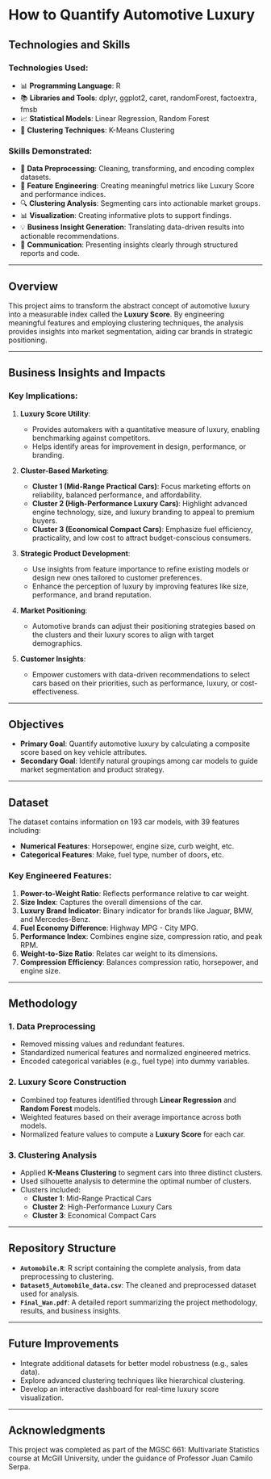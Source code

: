 # How to Quantify Automotive Luxury


## Technologies and Skills
### Technologies Used:
- 📊 **Programming Language**: R
- 📚 **Libraries and Tools**: dplyr, ggplot2, caret, randomForest, factoextra, fmsb
- 📈 **Statistical Models**: Linear Regression, Random Forest
- 🧩 **Clustering Techniques**: K-Means Clustering

### Skills Demonstrated:
- 🧹 **Data Preprocessing**: Cleaning, transforming, and encoding complex datasets.
- 🧪 **Feature Engineering**: Creating meaningful metrics like Luxury Score and performance indices.
- 🔍 **Clustering Analysis**: Segmenting cars into actionable market groups.
- 📊 **Visualization**: Creating informative plots to support findings.
- 💡 **Business Insight Generation**: Translating data-driven results into actionable recommendations.
- 🎤 **Communication**: Presenting insights clearly through structured reports and code.

---

## Overview
This project aims to transform the abstract concept of automotive luxury into a measurable index called the **Luxury Score**. By engineering meaningful features and employing clustering techniques, the analysis provides insights into market segmentation, aiding car brands in strategic positioning.

---

## Business Insights and Impacts
### Key Implications:
1. **Luxury Score Utility**: 
   - Provides automakers with a quantitative measure of luxury, enabling benchmarking against competitors.
   - Helps identify areas for improvement in design, performance, or branding.

2. **Cluster-Based Marketing**:
   - **Cluster 1 (Mid-Range Practical Cars)**: Focus marketing efforts on reliability, balanced performance, and affordability.
   - **Cluster 2 (High-Performance Luxury Cars)**: Highlight advanced engine technology, size, and luxury branding to appeal to premium buyers.
   - **Cluster 3 (Economical Compact Cars)**: Emphasize fuel efficiency, practicality, and low cost to attract budget-conscious consumers.

3. **Strategic Product Development**:
   - Use insights from feature importance to refine existing models or design new ones tailored to customer preferences.
   - Enhance the perception of luxury by improving features like size, performance, and brand reputation.

4. **Market Positioning**:
   - Automotive brands can adjust their positioning strategies based on the clusters and their luxury scores to align with target demographics.

5. **Customer Insights**:
   - Empower customers with data-driven recommendations to select cars based on their priorities, such as performance, luxury, or cost-effectiveness.

---

## Objectives
- **Primary Goal**: Quantify automotive luxury by calculating a composite score based on key vehicle attributes.
- **Secondary Goal**: Identify natural groupings among car models to guide market segmentation and product strategy.

---

## Dataset
The dataset contains information on 193 car models, with 39 features including:
- **Numerical Features**: Horsepower, engine size, curb weight, etc.
- **Categorical Features**: Make, fuel type, number of doors, etc.

### Key Engineered Features:
1. **Power-to-Weight Ratio**: Reflects performance relative to car weight.
2. **Size Index**: Captures the overall dimensions of the car.
3. **Luxury Brand Indicator**: Binary indicator for brands like Jaguar, BMW, and Mercedes-Benz.
4. **Fuel Economy Difference**: Highway MPG - City MPG.
5. **Performance Index**: Combines engine size, compression ratio, and peak RPM.
6. **Weight-to-Size Ratio**: Relates car weight to its dimensions.
7. **Compression Efficiency**: Balances compression ratio, horsepower, and engine size.

---

## Methodology

### 1. Data Preprocessing
- Removed missing values and redundant features.
- Standardized numerical features and normalized engineered metrics.
- Encoded categorical variables (e.g., fuel type) into dummy variables.

### 2. Luxury Score Construction
- Combined top features identified through **Linear Regression** and **Random Forest** models.
- Weighted features based on their average importance across both models.
- Normalized feature values to compute a **Luxury Score** for each car.

### 3. Clustering Analysis
- Applied **K-Means Clustering** to segment cars into three distinct clusters.
- Used silhouette analysis to determine the optimal number of clusters.
- Clusters included:
  - **Cluster 1**: Mid-Range Practical Cars
  - **Cluster 2**: High-Performance Luxury Cars
  - **Cluster 3**: Economical Compact Cars

---

## Repository Structure
- **`Automobile.R`**: R script containing the complete analysis, from data preprocessing to clustering.
- **`Dataset5_Automobile_data.csv`**: The cleaned and preprocessed dataset used for analysis.
- **`Final_Wan.pdf`**: A detailed report summarizing the project methodology, results, and business insights.

---

## Future Improvements
- Integrate additional datasets for better model robustness (e.g., sales data).
- Explore advanced clustering techniques like hierarchical clustering.
- Develop an interactive dashboard for real-time luxury score visualization.

---

## Acknowledgments
This project was completed as part of the MGSC 661: Multivariate Statistics course at McGill University, under the guidance of Professor Juan Camilo Serpa.
